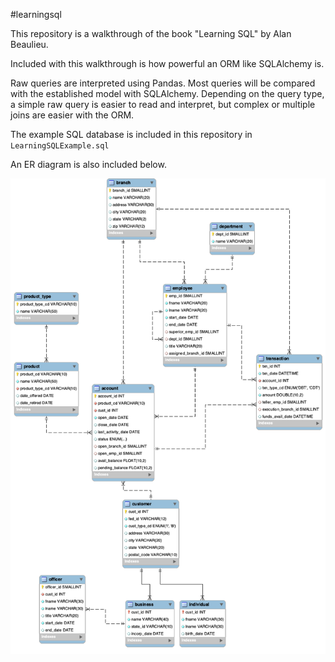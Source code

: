 #learningsql

This repository is a walkthrough of the book "Learning SQL" by Alan Beaulieu.

Included with this walkthrough is how powerful an ORM like SQLAlchemy is.

Raw queries are interpreted using Pandas. Most queries will be compared with the
established model with SQLAlchemy. Depending on the query type, a simple raw query
is easier to read and interpret, but complex or multiple joins are easier
with the ORM.


The example SQL database is included in this repository in `LearningSQLExample.sql`

An ER diagram is also included below.

<img src="erd.png" title="ER Diagram for Bank"/>
